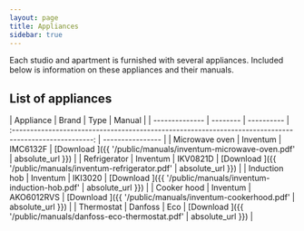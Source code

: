 ```yaml
---
layout: page
title: Appliances
sidebar: true
---
```


Each studio and apartment is furnished with several appliances. Included below is information on these appliances and their manuals.

## List of appliances

| Appliance      | Brand    | Type       |                                                 Manual                                                 |
| -------------- | -------- | ---------- | :----------------------------------------------------------------------------------------------------: | ---------------- |
| Microwave oven | Inventum | IMC6132F   | [Download <span class="iconify" data-icon="mdi-file-pdf-box"></span>]({{ '/public/manuals/inventum-microwave-oven.pdf' | absolute_url }}) |
| Refrigerator   | Inventum | IKV0821D   |  [Download <span class="iconify" data-icon="mdi-file-pdf-box"></span>]({{ '/public/manuals/inventum-refrigerator.pdf'  | absolute_url }}) |
| Induction hob  | Inventum | IKI3020    | [Download <span class="iconify" data-icon="mdi-file-pdf-box"></span>]({{ '/public/manuals/inventum-induction-hob.pdf'  | absolute_url }}) |
| Cooker hood    | Inventum | AKO6012RVS |   [Download <span class="iconify" data-icon="mdi-file-pdf-box"></span>]({{ '/public/manuals/inventum-cookerhood.pdf'   | absolute_url }}) |
| Thermostat     | Danfoss  | Eco        | [Download <span class="iconify" data-icon="mdi-file-pdf-box"></span>]({{ '/public/manuals/danfoss-eco-thermostat.pdf'  | absolute_url }}) |
